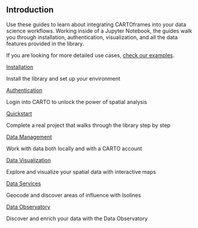 ## Introduction

Use these guides to learn about integrating CARTOframes into your data science workflows. Working inside of a Jupyter Notebook, the guides walk you through installation, authentication, visualization, and all the data features provided in the library.

If you are looking for more detailed use cases, [check our examples](/developers/cartoframes/examples).

<div class="doc-guides__cartoframes-row">
  <div class="doc-guides__cartoframes-block">
    <span class="doc-guides__title">
      <a href="/developers/cartoframes/guides/Installation/">Installation</a>
    </span>
    <p class="doc-guides__description">Install the library and set up your environment</p>
  </div>
  <div class="doc-guides__cartoframes-block">
    <span class="doc-guides__title">
      <a href="/developers/cartoframes/guides/Authentication/">Authentication</a>
    </span>
    <p class="doc-guides__description">Login into CARTO to unlock the power of spatial analysis</p>
  </div>
</div>

<div class="doc-guides__cartoframes-row">
  <div class="doc-guides__cartoframes-block">
    <span class="doc-guides__title">
      <a href="/developers/cartoframes/guides/Quickstart/">Quickstart</a>
    </span>
    <p class="doc-guides__description">Complete a real project that walks through the library step by step</p>
  </div>
  <div class="doc-guides__cartoframes-block">
    <span class="doc-guides__title">
      <a href="/developers/cartoframes/guides/Data-Management/">Data Management</a>
    </span>
    <p class="doc-guides__description">Work with data both locally and with a CARTO account</p>
  </div>
</div>


<div class="doc-guides__cartoframes-row">
  <div class="doc-guides__cartoframes-block">
    <span class="doc-guides__title">
      <a href="/developers/cartoframes/guides/Data-Visualization/">Data Visualization</a>
    </span>
    <p class="doc-guides__description">Explore and visualize your spatial data with interactive maps</p>
  </div>
  <div class="doc-guides__cartoframes-block">
    <span class="doc-guides__title">
      <a href="/developers/cartoframes/guides/Data-Services/">Data Services</a>
    </span>
    <p class="doc-guides__description">Geocode and discover areas of influence with Isolines</p>
  </div>
</div>

<div class="doc-guides__cartoframes-row">
  <div class="doc-guides__cartoframes-block">
    <span class="doc-guides__title">
      <a href="/developers/cartoframes/guides/Data-Observatory/">Data Observatory</a>
    </span>
    <p class="doc-guides__description">Discover and enrich your data with the Data Observatory</p>
  </div>
</div>
